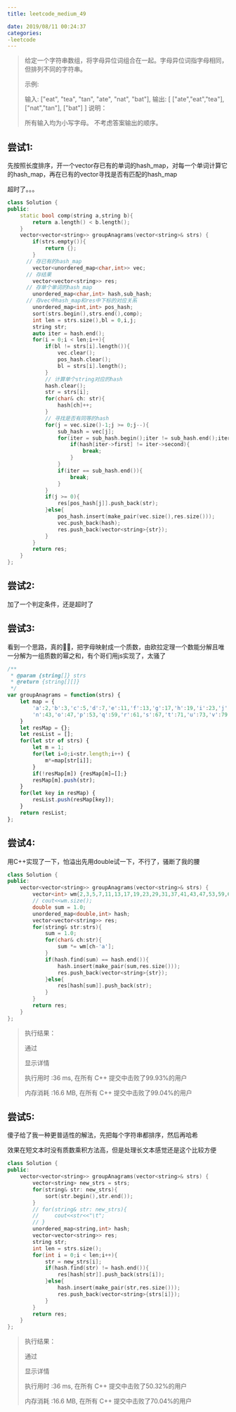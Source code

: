 ```yaml
---
title: leetcode_medium_49

date: 2019/08/11 00:24:37
categories:
-leetcode
---
```




>给定一个字符串数组，将字母异位词组合在一起。字母异位词指字母相同，但排列不同的字符串。
>
>示例:
>
>输入: ["eat", "tea", "tan", "ate", "nat", "bat"],
>输出:
>[
>  ["ate","eat","tea"],
>  ["nat","tan"],
>  ["bat"]
>]
>说明：
>
>所有输入均为小写字母。
>不考虑答案输出的顺序。

## 尝试1:

先按照长度排序，开一个vector存已有的单词的hash_map，对每一个单词计算它的hash_map，再在已有的vector寻找是否有匹配的hash_map

超时了。。。

```c++
class Solution {
public:
    static bool comp(string a,string b){
        return a.length() < b.length();
    }
    vector<vector<string>> groupAnagrams(vector<string>& strs) {
        if(strs.empty()){
            return {};
        }
      // 存已有的hash_map
        vector<unordered_map<char,int>> vec;
      // 存结果
        vector<vector<string>> res;
      // 存单个单词的hash_map
        unordered_map<char,int> hash,sub_hash;
      // 存vec中hash_map和res中下标的对应关系
        unordered_map<int,int> pos_hash;
        sort(strs.begin(),strs.end(),comp);
        int len = strs.size(),bl = 0,i,j;
        string str;
        auto iter = hash.end();
        for(i = 0;i < len;i++){
            if(bl != strs[i].length()){
                vec.clear();
                pos_hash.clear();
                bl = strs[i].length();
            }
            // 计算单个string对应的hash
            hash.clear();
            str = strs[i];
            for(char& ch: str){
                hash[ch]++;
            }
            // 寻找是否有同等的hash
            for(j = vec.size()-1;j >= 0;j--){
                sub_hash = vec[j];
                for(iter = sub_hash.begin();iter != sub_hash.end();iter++){
                    if(hash[iter->first] != iter->second){
                        break;
                    }
                }
                if(iter == sub_hash.end()){
                    break;
                }
            }
            if(j >= 0){
                res[pos_hash[j]].push_back(str);
            }else{
                pos_hash.insert(make_pair(vec.size(),res.size()));
                vec.push_back(hash);
                res.push_back(vector<string>{str});
            }
        }
        return res;
    }
};
```

## 尝试2:

加了一个判定条件，还是超时了

## 尝试3:

看到一个思路，真的🐂🍺，把字母映射成一个质数，由欧拉定理一个数能分解且唯一分解为一组质数的幂之和，有个哥们用js实现了，太骚了

```js
/**
 * @param {string[]} strs
 * @return {string[][]}
 */
var groupAnagrams = function(strs) {
    let map = {
        'a':2,'b':3,'c':5,'d':7,'e':11,'f':13,'g':17,'h':19,'i':23,'j':29,'k':31,'l':37,'m':41,
        'n':43,'o':47,'p':53,'q':59,'r':61,'s':67,'t':71,'u':73,'v':79,'w':83,'x':89,'y':97,'z':101
    }
    let resMap = {};
    let resList = [];
    for(let str of strs) {
        let m = 1;
        for(let i=0;i<str.length;i++) {
            m*=map[str[i]];
        }
        if(!resMap[m]) {resMap[m]=[];}
        resMap[m].push(str);
    }
    for(let key in resMap) {
        resList.push(resMap[key]);
    }
    return resList;
};
```

## 尝试4:

用C++实现了一下，怕溢出先用double试一下，不行了，骚断了我的腰

```c++
class Solution {
public:
    vector<vector<string>> groupAnagrams(vector<string>& strs) {
        vector<int> wm{2,3,5,7,11,13,17,19,23,29,31,37,41,43,47,53,59,61,67,71,73,79,83,89,97,101};
        // cout<<wm.size();
        double sum = 1.0;
        unordered_map<double,int> hash;
        vector<vector<string>> res;
        for(string& str:strs){
            sum = 1.0;
            for(char& ch:str){
                sum *= wm[ch-'a'];
            }
            if(hash.find(sum) == hash.end()){
                hash.insert(make_pair(sum,res.size()));
                res.push_back(vector<string>{str});
            }else{
                res[hash[sum]].push_back(str);
            }
        }
        return res;
    }
};
```



>执行结果：
>
>通过
>
>显示详情 
>
>执行用时 :36 ms, 在所有 C++ 提交中击败了99.93%的用户
>
>内存消耗 :16.6 MB, 在所有 C++ 提交中击败了99.04%的用户



## 尝试5:

傻子给了我一种更普适性的解法，先把每个字符串都排序，然后再哈希

效果在短文本时没有质数乘积方法高，但是处理长文本感觉还是这个比较方便

```c++
class Solution {
public:
    vector<vector<string>> groupAnagrams(vector<string>& strs) {
        vector<string> new_strs = strs;
        for(string& str: new_strs){
            sort(str.begin(),str.end());
        }
        // for(string& str: new_strs){
        //     cout<<str<<"\t";
        // }
        unordered_map<string,int> hash;
        vector<vector<string>> res;
        string str;
        int len = strs.size();
        for(int i = 0;i < len;i++){
            str = new_strs[i];
            if(hash.find(str) != hash.end()){
                res[hash[str]].push_back(strs[i]);
            }else{
                hash.insert(make_pair(str,res.size()));
                res.push_back(vector<string>{strs[i]});
            }
        }
        return res;
    }
};
```



>执行结果：
>
>通过
>
>显示详情 
>
>执行用时 :36 ms, 在所有 C++ 提交中击败了50.32%的用户
>
>内存消耗 :16.6 MB, 在所有 C++ 提交中击败了70.04%的用户